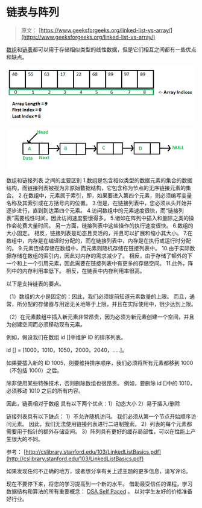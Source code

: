 # 链表与阵列

> 原文： [https://www.geeksforgeeks.org/linked-list-vs-array/](https://www.geeksforgeeks.org/linked-list-vs-array/)

[数组](https://www.geeksforgeeks.org/array-data-structure/)和[链表](https://www.geeksforgeeks.org/data-structures/linked-list/)都可以用于存储相似类型的线性数据，但是它们相互之间都有一些优点和缺点。

![](img/f135b70319b69f7c8fc3364f232504ba.png)

![](img/f3277ee37f20568b18a51cd230eb1fa6.png)

数组和链接列表
之间的主要区别 1.数组是包含相似类型的数据元素的集合的数据结构，而链接列表被视为非原始数据结构，它包含称为节点的无序链接元素的集合。
2.在数组中，元素属于索引，即，如果要进入第四个元素，则必须编写变量名称及其索引或在方括号内的位置。
3.但是，在链接列表中，您必须从头开始并逐步进行，直到到达第四个元素。
4.访问数组中的元素速度很快，而“链接列表”需要线性时间，因此访问速度要慢得多。
5.诸如在阵列中插入和删除之类的操作会花费大量时间。 另一方面，链接列表中这些操作的执行速度很快。
6.数组的大小固定。 相反，链接列表是动态且灵活的，并且可以扩展和缩小其大小。
7.在数组中，内存是在编译时分配的，而在链接列表中，内存是在执行或运行时分配的。
9.元素连续存储在数组中，而元素则随机存储在链接列表中。
10.由于实际数据存储在数组的索引内，因此对内存的需求减少了。 相反，由于存储了额外的下一个和上一个引用元素，因此需要在链接列表中有更多的存储空间。
11.此外，阵列中的内存利用率低下。 相反，在链表中内存利用率很高。

以下是支持链表的要点。

（1）数组的大小是固定的：因此，我们必须提前知道元素数量的上限。 而且，通常，所分配的存储器与用途无关地等于上限，并且在实际使用中，很少达到上限。

（2）在元素数组中插入新元素非常昂贵，因为必须为新元素创建一个空间，并且为创建空间而必须移动现有元素。

例如，假设我们在数组 id []中维护 ID 的排序列表。

id [] = [1000，1010，1050，2000，2040，…..]。

如果要插入新的 ID 1005，则要维持排序顺序，我们必须将所有元素都移到 1000（不包括 1000）之后。

除非使用某些特殊技术，否则删除数组也很昂贵。 例如，要删除 id []中的 1010，必须移动 1010 之后的所有内容。

因此，链表相对于数组
具有以下两个优点：1）动态大小
2）易于插入/删除

链接列表具有以下缺点：
1）不允许随机访问。 我们必须从第一个节点开始顺序访问元素。 因此，我们无法使用链接列表进行二进制搜索。
2）列表的每个元素都需要用于指针的额外存储空间。
3）阵列具有更好的缓存局部性，可以在性能上产生很大的不同。

参考：
[http://cslibrary.stanford.edu/103/LinkedListBasics.pdf](http://cslibrary.stanford.edu/103/LinkedListBasics.pdf)

如果发现任何不正确的地方，或者想分享有关上述主题的更多信息，请写评论。

现在不要停下来，将您的学习提高到一个新的水平。 借助最受信任的课程，学习数据结构和算法的所有重要概念： [DSA Self Paced](https://practice.geeksforgeeks.org/courses/dsa-self-paced?utm_source=geeksforgeeks&utm_medium=article&utm_campaign=gfg_article_dsa_content_bottom) 。 以对学生友好的价格准备好行业。